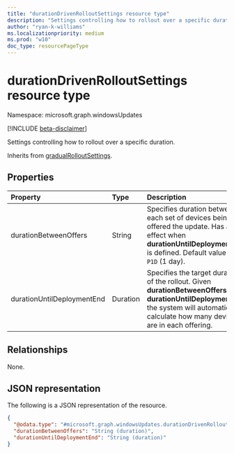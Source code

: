 ```yaml
---
title: "durationDrivenRolloutSettings resource type"
description: "Settings controlling how to rollout over a specific duration."
author: "ryan-k-williams"
ms.localizationpriority: medium
ms.prod: "w10"
doc_type: resourcePageType
---
```


# durationDrivenRolloutSettings resource type

Namespace: microsoft.graph.windowsUpdates

[!INCLUDE [beta-disclaimer](../../includes/beta-disclaimer.md)]

Settings controlling how to rollout over a specific duration.


Inherits from [gradualRolloutSettings](../resources/windowsupdates-gradualrolloutsettings.md).

## Properties
|Property|Type|Description|
|:---|:---|:---|
|durationBetweenOffers|String|Specifies duration between each set of devices being offered the update. Has an effect when **durationUntilDeploymentEnd** is defined. Default value is `P1D` (1 day).|
|durationUntilDeploymentEnd|Duration|Specifies the target duration of the rollout. Given **durationBetweenOffers** and **durationUntilDeploymentEnd** the system will automatically calculate how many devices are in each offering.|

## Relationships
None.

## JSON representation
The following is a JSON representation of the resource.
<!-- {
  "blockType": "resource",
  "@odata.type": "microsoft.graph.windowsUpdates.durationDrivenRolloutSettings"
}
-->
``` json
{
  "@odata.type": "#microsoft.graph.windowsUpdates.durationDrivenRolloutSettings",
  "durationBetweenOffers": "String (duration)",
  "durationUntilDeploymentEnd": "String (duration)"
}
```

